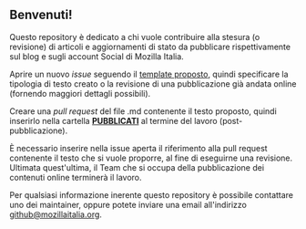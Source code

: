 
## Benvenuti!

Questo repository è dedicato a chi vuole contribuire alla stesura (o revisione) di articoli e aggiornamenti di stato da pubblicare rispettivamente sul blog e sugli account Social di Mozilla Italia.

Aprire un nuovo *issue* seguendo il [template proposto](https://github.com/MozillaItalia/Articoli-Post-mozilla-italia/blob/master/docs/issue_template.md), quindi specificare la tipologia di testo creato o la revisione di una pubblicazione già andata online (fornendo maggiori dettagli possibili).

Creare una *pull request* del file .md contenente il testo proposto, quindi inserirlo nella cartella [**PUBBLICATI**](https://github.com/MozillaItalia/Articoli-Post-mozilla-italia/tree/master/PUBBLICATI) al termine del lavoro (post-pubblicazione).

È necessario inserire nella issue aperta il riferimento alla pull request contenente il testo che si vuole proporre, al fine di eseguirne una revisione. Ultimata quest'ultima, il Team che si occupa della pubblicazione dei contenuti online terminerà il lavoro.

Per qualsiasi informazione inerente questo repository è possibile contattare uno dei maintainer, oppure potete inviare una email all'indirizzo github@mozillaitalia.org.
